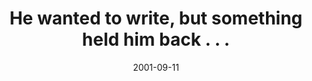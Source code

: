---
layout: base.njk
title : 'He wanted to write, but something held him back . . .' 
view_title : 'He wanted to write, but something held him back . . .' 
year : '2001' 
date : '2001-09-11' 
img_file : '/drawing/iwouldwrite.png' 
html_file : 'iwouldwrite' 
next_html : 'trainsgoby.html' 
year_order : '199' 
permalink : "title/{{html_file}}.html"
---
